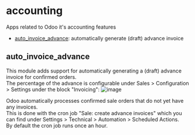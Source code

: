 # accounting
Apps related to Odoo it's accounting features

- [auto_invoice_advance](#auto_invoice_advance): automatically generate (draft) advance invoice


## auto_invoice_advance
This module adds support for automatically generating a (draft) advance invoice for confirmed orders.<br/>
The percentage of the advance is configurable under Sales > Configuration > Settings under the block "Invoicing":
![image](https://user-images.githubusercontent.com/6352350/197563466-cc64ed2b-4714-4cb9-8a55-08e4c78b43c7.png)

Odoo automatically processes confirmed sale orders that do not yet have any invoices.<br/>
This is done with the cron job "Sale: create advance invoices" which you can find under Settings > Technical > Automation > Scheduled Actions.<br/>
By default the cron job runs once an hour.
